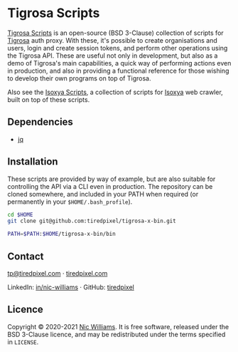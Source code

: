 # Tigrosa Scripts

[Tigrosa Scripts](https://github.com/tiredpixel/tigrosa-x-bin) is an open-source (BSD 3-Clause) collection of scripts for [Tigrosa](https://docs.tigrosa.tiredpixel.com/#tigrosa) auth proxy. With these, it's possible to create organisations and users, login and create session tokens, and perform other operations using the Tigrosa API. These are useful not only in development, but also as a demo of Tigrosa's main capabilities, a quick way of performing actions even in production, and also in providing a functional reference for those wishing to develop their own programs on top of Tigrosa.

Also see the [Isoxya Scripts](https://github.com/isoxya/isoxya-x-bin), a collection of scripts for [Isoxya](https://www.isoxya.com/) web crawler, built on top of these scripts.


## Dependencies

- [jq](https://stedolan.github.io/jq/)


## Installation

These scripts are provided by way of example, but are also suitable for controlling the API via a CLI even in production. The repository can be cloned somewhere, and included in your PATH when required (or permanently in your `$HOME/.bash_profile`).

```sh
cd $HOME
git clone git@github.com:tiredpixel/tigrosa-x-bin.git

PATH=$PATH:$HOME/tigrosa-x-bin/bin
```


## Contact

[tp@tiredpixel.com](mailto:tp@tiredpixel.com) · [tiredpixel.com](https://www.tiredpixel.com/)

LinkedIn: [in/nic-williams](https://www.linkedin.com/in/nic-williams/) · GitHub: [tiredpixel](https://github.com/tiredpixel)


## Licence

Copyright © 2020-2021 [Nic Williams](https://www.tiredpixel.com/). It is free software, released under the BSD 3-Clause licence, and may be redistributed under the terms specified in `LICENSE`.
